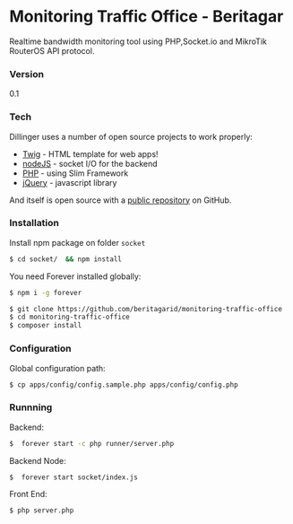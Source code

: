 # Monitoring Traffic Office - Beritagar

Realtime bandwidth monitoring tool using PHP,Socket.io and MikroTik RouterOS API protocol.

### Version
0.1

### Tech

Dillinger uses a number of open source projects to work properly:

* [Twig](http://twig.sensiolabs.org) - HTML template for web apps!
* [nodeJS](http://nodejs.org) - socket I/O for the backend
* [PHP](http://php.net) - using Slim Framework
* [jQuery](https://jquery.com) - javascript library

And itself is open source with a [public repository](https://github.com/beritagarid/monitoring-traffic-office)
 on GitHub.


### Installation

Install npm package on folder `socket`

```sh
$ cd socket/  && npm install
```

You need Forever installed globally:

```sh
$ npm i -g forever
```
```sh
$ git clone https://github.com/beritagarid/monitoring-traffic-office
$ cd monitoring-traffic-office
$ composer install
```
### Configuration
Global configuration path:
```sh
$ cp apps/config/config.sample.php apps/config/config.php
```
### Runnning 

Backend:

```sh
$  forever start -c php runner/server.php
```
Backend Node:

```sh
$  forever start socket/index.js
```

Front End:

```sh
$ php server.php
```
